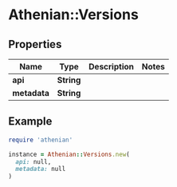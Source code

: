 # Athenian::Versions

## Properties

| Name | Type | Description | Notes |
| ---- | ---- | ----------- | ----- |
| **api** | **String** |  |  |
| **metadata** | **String** |  |  |

## Example

```ruby
require 'athenian'

instance = Athenian::Versions.new(
  api: null,
  metadata: null
)
```

